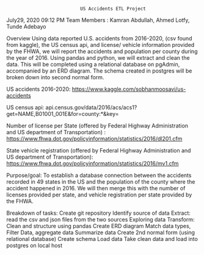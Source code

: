                                US Accidents ETL Project
			       
			       
July29, 2020 09:12 PM
Team Members : Kamran Abdullah, Ahmed Lotfy, Tunde Adebayo


Overview
	Using data reported U.S. accidents from 2016-2020, (csv found from kaggle), the US census api, and license/ vehicle information provided by the FHWA, we will report the accidents and population per county during the year of 2016. Using pandas and python, we will extract and clean the data. This will be completed using a relational database on pgAdmin, accompanied by an ERD diagram. The schema created in postgres will be broken down into second normal form.

US accidents 2016-2020: https://www.kaggle.com/sobhanmoosavi/us-accidents

US census api: api.census.gov/data/2016/acs/acs1?get=NAME,B01001_001E&for=county:*&key=

Number of license per State (offered by Federal Highway Administration and US department of Transportation) : https://www.fhwa.dot.gov/policyinformation/statistics/2016/dl201.cfm

State vehicle registration (offered by Federal Highway Administration and US department of Transportation): https://www.fhwa.dot.gov/policyinformation/statistics/2016/mv1.cfm


Purpose/goal:
To establish a database connection between the accidents recorded in 49 states in the US and the population of the county where the accident happened in 2016. We will then merge this with the number of licenses provided per state, and vehicle registration per state provided by the FHWA.


Breakdown of tasks:
Create git repository
Identify source of data
Extract: read the csv and json files from the two sources
Exploring data
Transform: Clean and structure using pandas
Create ERD diagram
Match data types, Filter Data, aggregate data
Summarize data
Create 2nd normal form (using relational database)
Create schema
Load data
Take clean data and load into postgres on local host


